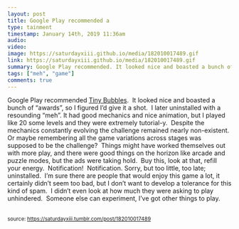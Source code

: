 ```yaml
---
layout: post
title: Google Play recommended a
type: tainment
timestamp: January 14th, 2019 11:36am
audio: 
video: 
image: https://saturdayxiii.github.io/media/182010017489.gif
link: https://saturdayxiii.github.io/media/182010017489.gif
summary: Google Play recommended. It looked nice and boasted a bunch of “awards”, so I figured I’d give it a shot. I later uninstalled with a reso...
tags: ["meh", "game"]
comments: true
---
```


Google Play recommended <a href="https://play.google.com/store/apps/details?id=com.pinestreetcodeworks.TinyBubbles" target="_blank">Tiny Bubbles</a>.  It looked nice and boasted a bunch of “awards”, so I figured I’d give it a shot.  I later uninstalled with a resounding “meh”.
It had good mechanics and nice animation, but I played like 20 some levels and they were extremely tutorial-y.  Despite the mechanics constantly evolving the challenge remained nearly non-existent.  Or maybe remembering all the game variations across stages was supposed to be the challenge?  Things might have worked themselves out with more play, and there were good things on the horizon like arcade and puzzle modes, but the ads were taking hold.  Buy this, look at that, refill your energy.  Notification!  Notification.
Sorry, but too little, too late; uninstalled.  I’m sure there are people that would enjoy this game a lot, it certainly didn’t seem too bad, but I don’t want to develop a tolerance for this kind of spam.  I didn’t even look at how much they were asking to play unhindered.  Someone else can experiment, I’ve got other things to play.<br/><br/>
 
  
<small>source: https://saturdayxiii.tumblr.com/post/182010017489</small>